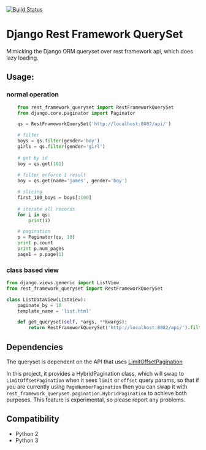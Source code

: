 [![Build Status](https://travis-ci.org/variable/django-rest-framework-queryset.svg?branch=master)](https://travis-ci.org/variable/django-rest-framework-queryset)
# Django Rest Framework QuerySet
Mimicking the Django ORM queryset over rest framework api, which does lazy loading.

## Usage:

### normal operation
```python
    from rest_framework_queryset import RestFrameworkQuerySet
    from django.core.paginator import Paginator

    qs = RestFrameworkQuerySet('http://localhost:8082/api/')

    # filter
    boys = qs.filter(gender='boy')
    girls = qs.filter(gender='girl')
    
    # get by id
    boy = qs.get(101)
    
    # filter enforce 1 result
    boy = qs.get(name='james', gender='boy')

    # slicing
    first_100_boys = boys[:100]
    
    # iterate all records
    for i in qs:
        print(i)

    # pagination
    p = Paginator(qs, 10)
    print p.count
    print p.num_pages
    page1 = p.page(1)
```

### class based view
```python
from django.views.generic import ListView
from rest_framework_queryset import RestFrameworkQuerySet

class ListDataView(ListView):
    paginate_by = 10
    template_name = 'list.html'

    def get_queryset(self, *args, **kwargs):
        return RestFrameworkQuerySet('http://localhost:8082/api/').filter(**self.request.GET.dict())
```

## Dependencies
The queryset is dependent on the API that uses [LimitOffsetPagination](http://www.django-rest-framework.org/api-guide/pagination/#limitoffsetpagination)

In this project, it provides a HybridPagination class, which will swap to `LimitOffsetPagination` when it sees `limit` or `offset` query params,
so that if you are currently using `PageNumberPagination` then you can swap it 
with `rest_framework_queryset.pagination.HybridPagination` to achieve both purposes. This feature is experimental, so please report any problems.

## Compatibility 
- Python 2
- Python 3
